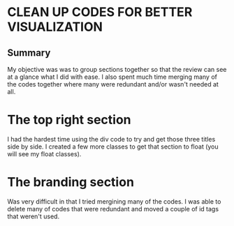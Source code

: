 # CLEAN UP CODES FOR BETTER VISUALIZATION

## Summary

My objective was was to group sections together so that the review can see at a glance what I did with ease.  I also spent much time merging many of the codes together where many were redundant and/or wasn't needed at all.

# The top right section

I had the hardest time using the div code to try and get those three titles side by side.  I created a few more classes to get that section to float (you will see my float classes).

# The branding section

Was very difficult in that I tried mergining many of the codes.  I was able to delete many of codes that were redundant and moved a couple of id tags that weren't used. 